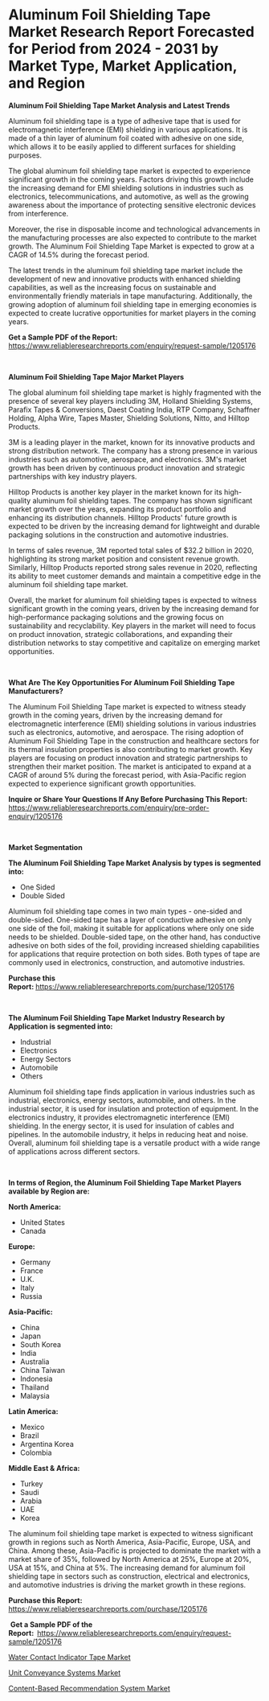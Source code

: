 <p><h1>Aluminum Foil Shielding Tape Market Research Report Forecasted for Period from 2024 -  2031 by Market Type, Market Application, and Region</h1></p><p><strong>Aluminum Foil Shielding Tape Market Analysis and Latest Trends</strong></p>
<p><p>Aluminum foil shielding tape is a type of adhesive tape that is used for electromagnetic interference (EMI) shielding in various applications. It is made of a thin layer of aluminum foil coated with adhesive on one side, which allows it to be easily applied to different surfaces for shielding purposes.</p><p>The global aluminum foil shielding tape market is expected to experience significant growth in the coming years. Factors driving this growth include the increasing demand for EMI shielding solutions in industries such as electronics, telecommunications, and automotive, as well as the growing awareness about the importance of protecting sensitive electronic devices from interference.</p><p>Moreover, the rise in disposable income and technological advancements in the manufacturing processes are also expected to contribute to the market growth. The Aluminum Foil Shielding Tape Market is expected to grow at a CAGR of 14.5% during the forecast period.</p><p>The latest trends in the aluminum foil shielding tape market include the development of new and innovative products with enhanced shielding capabilities, as well as the increasing focus on sustainable and environmentally friendly materials in tape manufacturing. Additionally, the growing adoption of aluminum foil shielding tape in emerging economies is expected to create lucrative opportunities for market players in the coming years.</p></p>
<p><strong>Get a Sample PDF of the Report:&nbsp;</strong> <a href="https://www.reliableresearchreports.com/enquiry/request-sample/1205176">https://www.reliableresearchreports.com/enquiry/request-sample/1205176</a></p>
<p>&nbsp;</p>
<p><strong>Aluminum Foil Shielding Tape Major Market Players</strong></p>
<p><p>The global aluminum foil shielding tape market is highly fragmented with the presence of several key players including 3M, Holland Shielding Systems, Parafix Tapes & Conversions, Daest Coating India, RTP Company, Schaffner Holding, Alpha Wire, Tapes Master, Shielding Solutions, Nitto, and Hilltop Products.</p><p>3M is a leading player in the market, known for its innovative products and strong distribution network. The company has a strong presence in various industries such as automotive, aerospace, and electronics. 3M's market growth has been driven by continuous product innovation and strategic partnerships with key industry players.</p><p>Hilltop Products is another key player in the market known for its high-quality aluminum foil shielding tapes. The company has shown significant market growth over the years, expanding its product portfolio and enhancing its distribution channels. Hilltop Products' future growth is expected to be driven by the increasing demand for lightweight and durable packaging solutions in the construction and automotive industries.</p><p>In terms of sales revenue, 3M reported total sales of $32.2 billion in 2020, highlighting its strong market position and consistent revenue growth. Similarly, Hilltop Products reported strong sales revenue in 2020, reflecting its ability to meet customer demands and maintain a competitive edge in the aluminum foil shielding tape market.</p><p>Overall, the market for aluminum foil shielding tapes is expected to witness significant growth in the coming years, driven by the increasing demand for high-performance packaging solutions and the growing focus on sustainability and recyclability. Key players in the market will need to focus on product innovation, strategic collaborations, and expanding their distribution networks to stay competitive and capitalize on emerging market opportunities.</p></p>
<p>&nbsp;</p>
<p><strong>What Are The Key Opportunities For Aluminum Foil Shielding Tape Manufacturers?</strong></p>
<p><p>The Aluminum Foil Shielding Tape market is expected to witness steady growth in the coming years, driven by the increasing demand for electromagnetic interference (EMI) shielding solutions in various industries such as electronics, automotive, and aerospace. The rising adoption of Aluminum Foil Shielding Tape in the construction and healthcare sectors for its thermal insulation properties is also contributing to market growth. Key players are focusing on product innovation and strategic partnerships to strengthen their market position. The market is anticipated to expand at a CAGR of around 5% during the forecast period, with Asia-Pacific region expected to experience significant growth opportunities.</p></p>
<p><strong>Inquire or Share Your Questions If Any Before Purchasing This Report:</strong> <a href="https://www.reliableresearchreports.com/enquiry/pre-order-enquiry/1205176">https://www.reliableresearchreports.com/enquiry/pre-order-enquiry/1205176</a></p>
<p>&nbsp;</p>
<p><strong>Market Segmentation</strong></p>
<p><strong>The Aluminum Foil Shielding Tape Market Analysis by types is segmented into:</strong></p>
<p><ul><li>One Sided</li><li>Double Sided</li></ul></p>
<p><p>Aluminum foil shielding tape comes in two main types - one-sided and double-sided. One-sided tape has a layer of conductive adhesive on only one side of the foil, making it suitable for applications where only one side needs to be shielded. Double-sided tape, on the other hand, has conductive adhesive on both sides of the foil, providing increased shielding capabilities for applications that require protection on both sides. Both types of tape are commonly used in electronics, construction, and automotive industries.</p></p>
<p><strong>Purchase this Report:&nbsp;</strong><a href="https://www.reliableresearchreports.com/purchase/1205176">https://www.reliableresearchreports.com/purchase/1205176</a></p>
<p>&nbsp;</p>
<p><strong>The Aluminum Foil Shielding Tape Market Industry Research by Application is segmented into:</strong></p>
<p><ul><li>Industrial</li><li>Electronics</li><li>Energy Sectors</li><li>Automobile</li><li>Others</li></ul></p>
<p><p>Aluminum foil shielding tape finds application in various industries such as industrial, electronics, energy sectors, automobile, and others. In the industrial sector, it is used for insulation and protection of equipment. In the electronics industry, it provides electromagnetic interference (EMI) shielding. In the energy sector, it is used for insulation of cables and pipelines. In the automobile industry, it helps in reducing heat and noise. Overall, aluminum foil shielding tape is a versatile product with a wide range of applications across different sectors.</p></p>
<p>&nbsp;</p>
<p><strong>In terms of Region, the Aluminum Foil Shielding Tape Market Players available by Region are:</strong></p>
<p>
    <p> <strong> North America: </strong>
        <ul>
            <li>United States</li>
            <li>Canada</li>
        </ul>
        </p> 
    <p> <strong> Europe: </strong>
        <ul>
            <li>Germany</li>
            <li>France</li>
            <li>U.K.</li>
            <li>Italy</li>
            <li>Russia</li>
        </ul>
        </p> 
    <p> <strong> Asia-Pacific: </strong>
        <ul>
            <li>China</li>
            <li>Japan</li>
            <li>South Korea</li>
            <li>India</li>
            <li>Australia</li>
            <li>China Taiwan</li>
            <li>Indonesia</li>
            <li>Thailand</li>
            <li>Malaysia</li>
        </ul>
        </p> 
    <p> <strong> Latin America: </strong>
        <ul>
            <li>Mexico</li>
            <li>Brazil</li>
            <li>Argentina Korea</li>
            <li>Colombia</li>
        </ul>
        </p> 
    <p> <strong> Middle East & Africa: </strong>
        <ul>
            <li>Turkey</li>
            <li>Saudi</li>
            <li>Arabia</li>
            <li>UAE</li>
            <li>Korea</li>
        </ul>
    </p>
    </p>
<p><p>The aluminum foil shielding tape market is expected to witness significant growth in regions such as North America, Asia-Pacific, Europe, USA, and China. Among these, Asia-Pacific is projected to dominate the market with a market share of 35%, followed by North America at 25%, Europe at 20%, USA at 15%, and China at 5%. The increasing demand for aluminum foil shielding tape in sectors such as construction, electrical and electronics, and automotive industries is driving the market growth in these regions.</p></p>
<p><strong>Purchase this Report: </strong><a href="https://www.reliableresearchreports.com/purchase/1205176">https://www.reliableresearchreports.com/purchase/1205176</a></p>
<p>&nbsp;<strong>Get a Sample PDF of the Report:&nbsp;&nbsp;</strong><a href="https://www.reliableresearchreports.com/enquiry/request-sample/1205176">https://www.reliableresearchreports.com/enquiry/request-sample/1205176</a></p>
<p><strong></strong></p>
<p><p><a href="https://github.com/singletonthaxterkelliehr2df/Market-Research-Report-List-1/blob/main/water-contact-indicator-tape-market.md">Water Contact Indicator Tape Market</a></p><p><a href="https://view.publitas.com/reportprime-1/unit-conveyance-systems-market-size-and-examines-its-market-scope-with-a-primary-focus-on-growth-opportunities-and-forecasted-trends-spanning-from-2024-to-2031/">Unit Conveyance Systems Market</a></p><p><a href="https://view.publitas.com/reportprime-1/content-based-recommendation-system-market-furnish-information-about-market-size-market-share-market-dynamics-and-projections-spanning-from-2024-to-2031/">Content-Based Recommendation System Market</a></p></p>